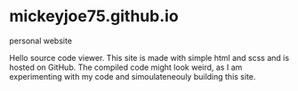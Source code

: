 # mickeyjoe75.github.io
personal website

Hello source code viewer. This site is made with simple html and scss and is hosted on GitHub. The compiled code might look weird, as I am experimenting with my code and simoulateneouly building this site. 
